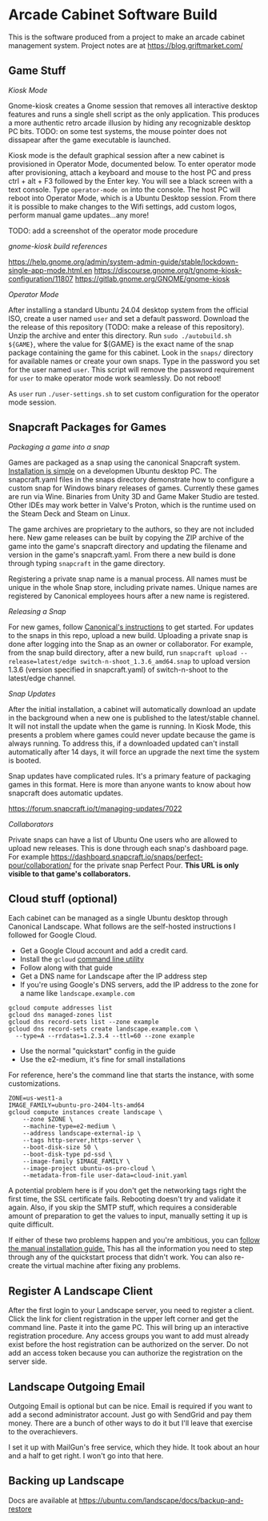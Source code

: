 # Arcade Cabinet Software Build

This is the software produced from a project to make an arcade cabinet management system. Project notes are at https://blog.griftmarket.com/

## Game Stuff

*Kiosk Mode*

Gnome-kiosk creates a Gnome session that removes all interactive desktop features and runs a single shell script as the only application. This produces a more authentic retro arcade illusion by hiding any recognizable desktop PC bits. TODO: on some test systems, the mouse pointer does not dissapear after the game executable is launched.

Kiosk mode is the default graphical session after a new cabinet is provisioned in Operator Mode, documented below. To enter operator mode after provisioning, attach a keyboard and mouse to the host PC and press ctrl + alt + F3 followed by the Enter key. You will see a black screen with a text console. Type `operator-mode on` into the console. The host PC will reboot into Operator Mode, which is a Ubuntu Desktop session. From there it is possible to make changes to the Wifi settings, add custom logos, perform manual game updates...any more!

TODO: add a screenshot of the operator mode procedure

*gnome-kiosk build references*

https://help.gnome.org/admin/system-admin-guide/stable/lockdown-single-app-mode.html.en
https://discourse.gnome.org/t/gnome-kiosk-configuration/11807
https://gitlab.gnome.org/GNOME/gnome-kiosk

*Operator Mode*

After installing a standard Ubuntu 24.04 desktop system from the official ISO, create a user named `user` and set a default password. Download the the release of this repository (TODO: make a release of this repository). Unzip the archive and enter this directory. Run `sudo ./autobuild.sh ${GAME}`, where the value for ${GAME} is the exact name of the snap package containing the game for this cabinet. Look in the `snaps/` directory for available names or create your own snaps. Type in the password you set for the user named `user`. This script will remove the password requirement for `user` to make operator mode work seamlessly. Do not reboot!

As `user` run `./user-settings.sh` to set custom configuration for the operator mode session.

## Snapcraft Packages for Games

*Packaging a game into a snap*

Games are packaged as a snap using the canonical Snapcraft system. [Installation is simple](https://snapcraft.io/install/snapcraft/ubuntu) on a developmen Ubuntu desktop PC. The snapcraft.yaml files in the snaps directory demonstrate how to configure a custom snap for Windows binary releases of games. Currently these games are run via Wine. Binaries from Unity 3D and Game Maker Studio are tested. Other IDEs may work better in Valve's Proton, which is the runtime used on the Steam Deck and Steam on Linux.

The game archives are proprietary to the authors, so they are not included here. New game releases can be built by copying the ZIP archive of the game into the game's snapcraft directory and updating the filename and version in the game's snapcraft.yaml. From there a new build is done through typing `snapcraft` in the game directory.

Registering a private snap name is a manual process. All names must be unique in the whole Snap store, including private names. Unique names are registered by Canonical employees hours after a new name is registered.

*Releasing a Snap*

For new games, follow [Canonical's instructions](https://snapcraft.io/docs/releasing-to-the-snap-store) to get started. For updates to the snaps in this repo, upload a new build. Uploading a private snap is done after logging into the Snap as an owner or collaborator. For example, from the snap build directory, after a new build, run `snapcraft upload --release=latest/edge switch-n-shoot_1.3.6_amd64.snap` to upload version 1.3.6 (version specified in snapcraft.yaml) of switch-n-shoot to the latest/edge channel.

*Snap Updates*

After the initial installation, a cabinet will automatically download an update in the background when a new one is published to the latest/stable channel. It will not install the update when the game is running. In Kiosk Mode, this presents a problem where games could never update because the game is always running. To address this, if a downloaded updated can't install automatically after 14 days, it will force an upgrade the next time the system is booted.

Snap updates have complicated rules. It's a primary feature of packaging games in this format. Here is more than anyone wants to know about how snapcraft does automatic updates.

https://forum.snapcraft.io/t/managing-updates/7022

*Collaborators*

Private snaps can have a list of Ubuntu One users who are allowed to upload new releases. This is done through each snap's dashboard page. For example https://dashboard.snapcraft.io/snaps/perfect-pour/collaboration/ for the private snap Perfect Pour. **This URL is only visible to that game's collaborators.**

## Cloud stuff (optional)

Each cabinet can be managed as a single Ubuntu desktop through Canonical Landscape. What follows are the self-hosted instructions I followed for Google Cloud.

* Get a Google Cloud account and add a credit card.
* Install the `gcloud` [command line utility](https://ubuntu.com/landscape/docs/install-on-google-cloud)
* Follow along with that guide
* Get a DNS name for Landscape after the IP address step
* If you're using Google's DNS servers, add the IP address to the zone for a name like `landscape.example.com`

```
gcloud compute addresses list
gcloud dns managed-zones list
gcloud dns record-sets list --zone example
gcloud dns record-sets create landscape.example.com \
  --type=A --rrdatas=1.2.3.4 --ttl=60 --zone example
```

* Use the normal "quickstart" config in the guide
* Use the e2-medium, it's fine for small installations

For reference, here's the command line that starts the instance, with some customizations.

```
ZONE=us-west1-a
IMAGE_FAMILY=ubuntu-pro-2404-lts-amd64
gcloud compute instances create landscape \
    --zone $ZONE \
    --machine-type=e2-medium \
    --address landscape-external-ip \
    --tags http-server,https-server \
    --boot-disk-size 50 \
    --boot-disk-type pd-ssd \
    --image-family $IMAGE_FAMILY \
    --image-project ubuntu-os-pro-cloud \
    --metadata-from-file user-data=cloud-init.yaml
```

A potential problem here is if you don't get the networking tags right the first time, the SSL certificate fails. Rebooting doesn't try and validate it again. Also, if you skip the SMTP stuff, which requires a considerable amount of preparation to get the values to input, manually setting it up is quite difficult.

If either of these two problems happen and you're ambitious, you can [follow the manual installation guide.](https://ubuntu.com/landscape/install) This has all the information you need to step through any of the quickstart process that didn't work. You can also re-create the virtual machine after fixing any problems.

## Register A Landscape Client

After the first login to your Landscape server, you need to register a client. Click the link for client registration in the upper left corner and get the command line. Paste it into the game PC. This will bring up an interactive registration procedure. Any access groups you want to add must already exist before the host registration can be authorized on the server. Do not add an access token because you can authorize the registration on the server side.

## Landscape Outgoing Email

Outgoing Email is optional but can be nice. Email is required if you want to add a second administrator account. Just go with SendGrid and pay them money. There are a bunch of other ways to do it but I'll leave that exercise to the overachievers.

I set it up with MailGun's free service, which they hide. It took about an hour and a half to get right. I won't go into that here.

## Backing up Landscape

Docs are available at https://ubuntu.com/landscape/docs/backup-and-restore
